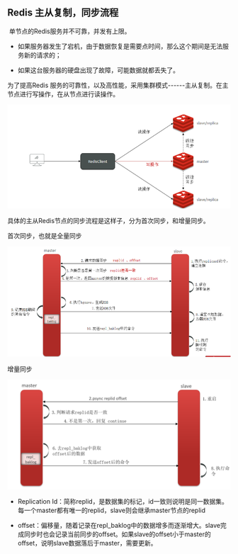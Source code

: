 ## Redis 主从复制，同步流程

​	单节点的Redis服务并不可靠，并发有上限。

* 如果服务器发生了宕机，由于数据恢复是需要点时间，那么这个期间是无法服务新的请求的；

*  如果这台服务器的硬盘出现了故障，可能数据就都丢失了。

  为了提高Redis 服务的可靠性，以及高性能，采用集群模式------主从复制。在主节点进行写操作，在从节点进行读操作。

![image-20241208163126896](images/Redis主从复制，同步.assets/image-20241208163126896.png)

​	具体的主从Redis节点的同步流程是这样子，分为首次同步，和增量同步。

首次同步，也就是全量同步

![image-20241208163520267](images/Redis主从复制，同步.assets/image-20241208163520267.png)

增量同步

![image-20241208163735215](images/Redis主从复制，同步.assets/image-20241208163735215.png)



* Replication Id：简称replid，是数据集的标记，id一致则说明是同一数据集。每一个master都有唯一的replid，slave则会继承master节点的replid

* offset：偏移量，随着记录在repl_baklog中的数据增多而逐渐增大。slave完成同步时也会记录当前同步的offset。如果slave的offset小于master的offset，说明slave数据落后于master，需要更新。

